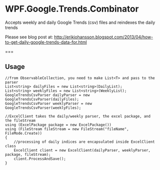 # WPF.Google.Trends.Combinator
Accepts weekly and daily Google Trends (csv) files and reindexes the daily trends

Please see blog post at: http://erikjohansson.blogspot.com/2013/04/how-to-get-daily-google-trends-data-for.html

===

## Usage

    //from ObservableCollection, you need to make List<T> and pass to the parser
    List<string> dailyFiles = new List<string>(DailyList);
    List<string> weeklyFiles = new List<string>(WeeklyList);
    GoogleTrendsCsvParser dailyParser = new GoogleTrendsCsvParser(dailyFiles);
    GoogleTrendsCsvParser weeklyParser = new GoogleTrendsCsvParser(weeklyFiles);

    //ExcelClient takes the daily/weekly parser, the excel package, and the fileStream
    using (ExcelPackage package = new ExcelPackage())
    using (FileStream fileStream = new FileStream("fileName", FileMode.Create))
    {
        //processing of daily indices are encapsulated inside ExcelClient class
        ExcelClient client = new ExcelClient(dailyParser, weeklyParser, package, fileStream);
        client.ProcessAndSave();
    }
